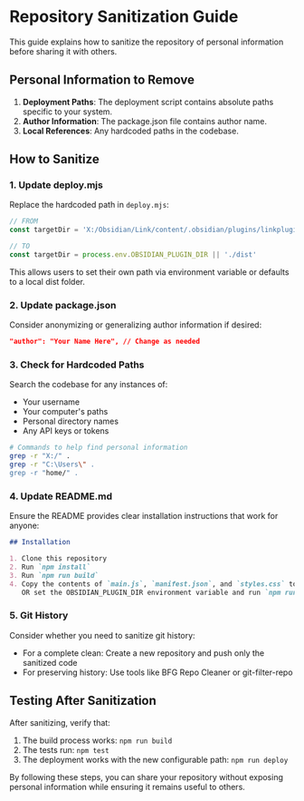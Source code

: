 # Repository Sanitization Guide

This guide explains how to sanitize the repository of personal information before sharing it with others.

## Personal Information to Remove

1. **Deployment Paths**: The deployment script contains absolute paths specific to your system.
2. **Author Information**: The package.json file contains author name.
3. **Local References**: Any hardcoded paths in the codebase.

## How to Sanitize

### 1. Update deploy.mjs

Replace the hardcoded path in `deploy.mjs`:

```javascript
// FROM
const targetDir = 'X:/Obsidian/Link/content/.obsidian/plugins/linkplugin'

// TO
const targetDir = process.env.OBSIDIAN_PLUGIN_DIR || './dist'
```

This allows users to set their own path via environment variable or defaults to a local dist folder.

### 2. Update package.json

Consider anonymizing or generalizing author information if desired:

```json
"author": "Your Name Here", // Change as needed
```

### 3. Check for Hardcoded Paths

Search the codebase for any instances of:

- Your username
- Your computer's paths
- Personal directory names
- Any API keys or tokens

```bash
# Commands to help find personal information
grep -r "X:/" .
grep -r "C:\Users\" .
grep -r "home/" .
```

### 4. Update README.md

Ensure the README provides clear installation instructions that work for anyone:

```md
## Installation

1. Clone this repository
2. Run `npm install`
3. Run `npm run build`
4. Copy the contents of `main.js`, `manifest.json`, and `styles.css` to your Obsidian plugins folder
   OR set the OBSIDIAN_PLUGIN_DIR environment variable and run `npm run deploy`
```

### 5. Git History

Consider whether you need to sanitize git history:

- For a complete clean: Create a new repository and push only the sanitized code
- For preserving history: Use tools like BFG Repo Cleaner or git-filter-repo

## Testing After Sanitization

After sanitizing, verify that:

1. The build process works: `npm run build`
2. The tests run: `npm test`
3. The deployment works with the new configurable path: `npm run deploy`

By following these steps, you can share your repository without exposing personal information while ensuring it remains useful to others.
